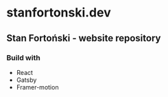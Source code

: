 # stanfortonski.dev
## Stan Fortoński - website repository

### Build with
- React
- Gatsby
- Framer-motion